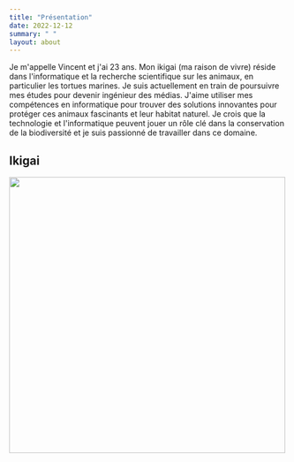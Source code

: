 ```yaml
---
title: "Présentation"
date: 2022-12-12
summary: " "
layout: about
---
```


Je m'appelle Vincent et j'ai 23 ans. Mon ikigai (ma raison de vivre) réside dans l'informatique et la recherche scientifique sur les animaux, en particulier les tortues marines. Je suis actuellement en train de poursuivre mes études pour devenir ingénieur des médias. J'aime utiliser mes compétences en informatique pour trouver des solutions innovantes pour protéger ces animaux fascinants et leur habitat naturel. Je crois que la technologie et l'informatique peuvent jouer un rôle clé dans la conservation de la biodiversité et je suis passionné de travailler dans ce domaine.

## Ikigai

<img src="/images/ikigai.png" width="500">
